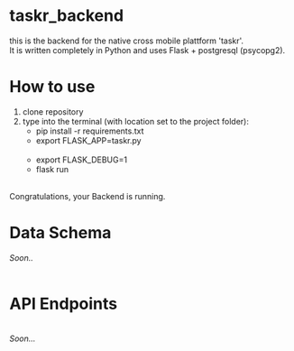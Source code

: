 # taskr_backend
this is the backend for the native cross mobile plattform 'taskr'. </br>
It is written completely in Python and uses Flask + postgresql (psycopg2).</br>

<h1>How to use</h1>
<ol>
   <li>clone repository</li>
<li>type into the terminal (with location set to the project folder):<br/>
   <ul>
      <li>pip install -r requirements.txt</li>
      <li>export FLASK_APP=taskr.py</li>
      <li>export FLASK_DEBUG=1</li>
      <li>flask run</li>
   </ul>
</li>
</ol><br/>
Congratulations, your Backend is running.</b>
<br><h1>Data Schema</h1>
<i>Soon..</i><br><br>
<h1>API Endpoints</h1><br><i>Soon...</i><br><br>
